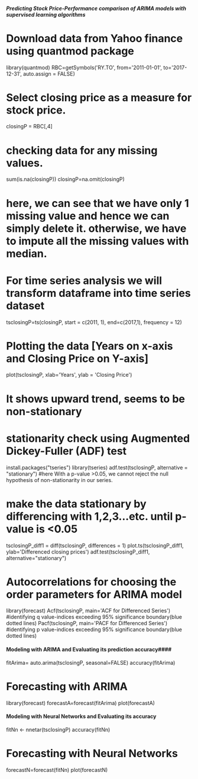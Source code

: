 #####  Predicting Stock Price-Performance comparison of ARIMA models with supervised learning algorithms   #####

# Download data from Yahoo finance using quantmod package
library(quantmod)
RBC=getSymbols('RY.TO', from='2011-01-01', to='2017-12-31', auto.assign = FALSE)

# Select closing price as a measure for stock price.  
closingP = RBC[,4]

# checking data for any missing values. 
sum(is.na(closingP))
closingP=na.omit(closingP)
# here, we can see that we have only 1 missing value and hence we can simply delete it. otherwise, we have to impute all the missing values with median.

# For time series analysis we will transform dataframe into time series dataset 
tsclosingP=ts(closingP, start = c(2011, 1), end=c(2017,1), frequency = 12)

# Plotting the data [Years on x-axis and Closing Price on Y-axis]  
plot(tsclosingP, xlab='Years', ylab = 'Closing Price')
# It shows upward trend, seems to be non-stationary

# stationarity check using Augmented Dickey-Fuller (ADF) test
install.packages("tseries")
library(tseries)
adf.test(tsclosingP, alternative = "stationary")
#here With a p-value >0.05, we cannot reject the null hypothesis of non-stationarity in our series.

# make the data stationary by differencing with 1,2,3...etc. until p-value is <0.05
tsclosingP_diff1 = diff(tsclosingP, differences = 1)
plot.ts(tsclosingP_diff1, ylab='Differenced closing prices')
adf.test(tsclosingP_diff1, alternative="stationary")

# Autocorrelations for choosing the order parameters for ARIMA model 
library(forecast)
Acf(tsclosingP, main='ACF for Differenced Series') #identifying q value-indices exceeding 95% significance boundary(blue dotted lines)
Pacf(tsclosingP, main='PACF for Differenced Series') #identifying p value-indices exceeding 95% significance boundary(blue dotted lines)

#### Modeling with ARIMA and Evaluating its prediction accuracy#### 
fitArima= auto.arima(tsclosingP, seasonal=FALSE)
accuracy(fitArima)

# Forecasting with ARIMA
library(forecast)
forecastA=forecast(fitArima)
plot(forecastA)

#### Modeling with Neural Networks  and Evaluating its accuracy #####
fitNn <- nnetar(tsclosingP)
accuracy(fitNn)

# Forecasting with Neural Networks
forecastN=forecast(fitNn)
plot(forecastN)


